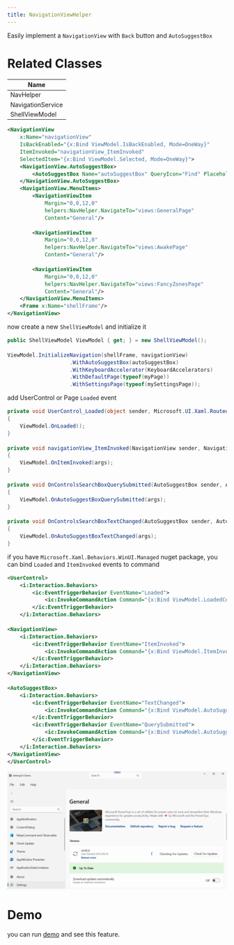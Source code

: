 ```yaml
---
title: NavigationViewHelper
---
```


Easily implement a `NavigationView` with `Back` button and `AutoSuggestBox`

# Related Classes
|Name|
|-|
|NavHelper|
|NavigationService|
|ShellViewModel|

```xml
<NavigationView
    x:Name="navigationView"
    IsBackEnabled="{x:Bind ViewModel.IsBackEnabled, Mode=OneWay}"
    ItemInvoked="navigationView_ItemInvoked"
    SelectedItem="{x:Bind ViewModel.Selected, Mode=OneWay}">
    <NavigationView.AutoSuggestBox>
        <AutoSuggestBox Name="autoSuggestBox" QueryIcon="Find" PlaceholderText="Search" TextChanged="OnControlsSearchBoxTextChanged" QuerySubmitted="OnControlsSearchBoxQuerySubmitted"/>
    </NavigationView.AutoSuggestBox>
    <NavigationView.MenuItems>
        <NavigationViewItem
            Margin="0,0,12,0"
            helpers:NavHelper.NavigateTo="views:GeneralPage"
            Content="General"/>

        <NavigationViewItem
            Margin="0,0,12,0"
            helpers:NavHelper.NavigateTo="views:AwakePage"
            Content="General"/>

        <NavigationViewItem
            Margin="0,0,12,0"
            helpers:NavHelper.NavigateTo="views:FancyZonesPage"
            Content="General"/>
    </NavigationView.MenuItems>
    <Frame x:Name="shellFrame"/>
</NavigationView>
```
now create a new `ShellViewModel` and initialize it

```cs
public ShellViewModel ViewModel { get; } = new ShellViewModel();

ViewModel.InitializeNavigation(shellFrame, navigationView)
                    .WithAutoSuggestBox(autoSuggestBox)
                    .WithKeyboardAccelerator(KeyboardAccelerators)
                    .WithDefaultPage(typeof(myPage))
                    .WithSettingsPage(typeof(mySettingsPage));
```

add UserControl or Page `Loaded` event

```cs
private void UserControl_Loaded(object sender, Microsoft.UI.Xaml.RoutedEventArgs e)
{
    ViewModel.OnLoaded();
}

private void navigationView_ItemInvoked(NavigationView sender, NavigationViewItemInvokedEventArgs args)
{
    ViewModel.OnItemInvoked(args);
}

private void OnControlsSearchBoxQuerySubmitted(AutoSuggestBox sender, AutoSuggestBoxQuerySubmittedEventArgs args)
{
    ViewModel.OnAutoSuggestBoxQuerySubmitted(args);
}

private void OnControlsSearchBoxTextChanged(AutoSuggestBox sender, AutoSuggestBoxTextChangedEventArgs args)
{
    ViewModel.OnAutoSuggestBoxTextChanged(args);
}
```

if you have `Microsoft.Xaml.Behaviors.WinUI.Managed` nuget package, you can bind `Loaded` and `ItemInvoked` events to command

```xml
<UserControl>
    <i:Interaction.Behaviors>
        <ic:EventTriggerBehavior EventName="Loaded">
            <ic:InvokeCommandAction Command="{x:Bind ViewModel.LoadedCommand}"/>
        </ic:EventTriggerBehavior>
    </i:Interaction.Behaviors>

<NavigationView>
    <i:Interaction.Behaviors>
        <ic:EventTriggerBehavior EventName="ItemInvoked">
            <ic:InvokeCommandAction Command="{x:Bind ViewModel.ItemInvokedCommand}"/>
        </ic:EventTriggerBehavior>
    </i:Interaction.Behaviors>
</NavigationView>

<AutoSuggestBox>
    <i:Interaction.Behaviors>
        <ic:EventTriggerBehavior EventName="TextChanged">
            <ic:InvokeCommandAction Command="{x:Bind ViewModel.AutoSuggestBoxTextChangedCommand}"/>
        </ic:EventTriggerBehavior>
        <ic:EventTriggerBehavior EventName="QuerySubmitted">
            <ic:InvokeCommandAction Command="{x:Bind ViewModel.AutoSuggestBoxQuerySubmittedCommand}"/>
        </ic:EventTriggerBehavior>
    </i:Interaction.Behaviors>
</NavigationView>
</UserControl>
```

![SettingsUI](https://raw.githubusercontent.com/ghost1372/Resources/main/SettingsUI/Samples/NavigationViewHelper.gif)

# Demo
you can run [demo](https://github.com/WinUICommunity/DemoApp) and see this feature.

